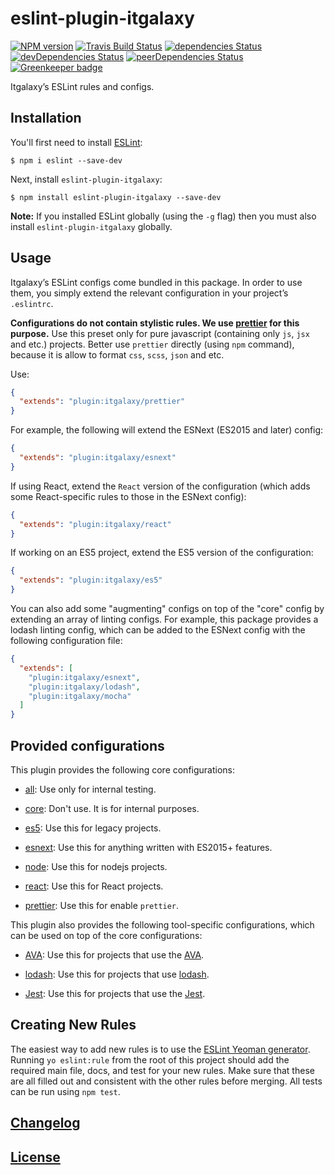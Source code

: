 # eslint-plugin-itgalaxy

[![NPM version](https://img.shields.io/npm/v/eslint-plugin-itgalaxy.svg)](https://www.npmjs.org/package/eslint-plugin-itgalaxy)
[![Travis Build Status](https://img.shields.io/travis/itgalaxy/eslint-plugin-itgalaxy/master.svg?label=build)](https://travis-ci.org/itgalaxy/eslint-plugin-itgalaxy)
[![dependencies Status](https://david-dm.org/itgalaxy/eslint-plugin-itgalaxy/status.svg)](https://david-dm.org/itgalaxy/eslint-plugin-itgalaxy)
[![devDependencies Status](https://david-dm.org/itgalaxy/eslint-plugin-itgalaxy/dev-status.svg)](https://david-dm.org/itgalaxy/eslint-plugin-itgalaxy?type=dev)
[![peerDependencies Status](https://david-dm.org/itgalaxy/eslint-plugin-itgalaxy/peer-status.svg)](https://david-dm.org/itgalaxy/eslint-plugin-itgalaxy?type=peer)
[![Greenkeeper badge](https://badges.greenkeeper.io/itgalaxy/eslint-plugin-itgalaxy.svg)](https://greenkeeper.io)

Itgalaxy’s ESLint rules and configs.

## Installation

You'll first need to install [ESLint](http://eslint.org):

```shell
$ npm i eslint --save-dev
```

Next, install `eslint-plugin-itgalaxy`:

```shell
$ npm install eslint-plugin-itgalaxy --save-dev
```

**Note:** If you installed ESLint globally (using the `-g` flag) then you must
also install `eslint-plugin-itgalaxy` globally.

## Usage

Itgalaxy’s ESLint configs come bundled in this package. In order to use them,
you simply extend the relevant configuration in your project’s `.eslintrc`.

**Configurations do not contain stylistic rules. We use
[prettier](https://github.com/prettier/prettier) for this purpose.** Use this
preset only for pure javascript (containing only `js`, `jsx` and etc.) projects.
Better use `prettier` directly (using `npm` command), because it is allow to
format `css`, `scss`, `json` and etc.

Use:

```json
{
  "extends": "plugin:itgalaxy/prettier"
}
```

For example, the following will extend the ESNext (ES2015 and later) config:

```json
{
  "extends": "plugin:itgalaxy/esnext"
}
```

If using React, extend the `React` version of the configuration (which adds some
React-specific rules to those in the ESNext config):

```json
{
  "extends": "plugin:itgalaxy/react"
}
```

If working on an ES5 project, extend the ES5 version of the configuration:

```json
{
  "extends": "plugin:itgalaxy/es5"
}
```

You can also add some "augmenting" configs on top of the "core" config by
extending an array of linting configs. For example, this package provides a
lodash linting config, which can be added to the ESNext config with the
following configuration file:

```json
{
  "extends": [
    "plugin:itgalaxy/esnext",
    "plugin:itgalaxy/lodash",
    "plugin:itgalaxy/mocha"
  ]
}
```

## Provided configurations

This plugin provides the following core configurations:

* [all](lib/config/all.js): Use only for internal testing.

* [core](lib/config/core.js): Don't use. It is for internal purposes.

* [es5](lib/config/es5.js): Use this for legacy projects.

* [esnext](lib/config/esnext.js): Use this for anything written with ES2015+
  features.

* [node](lib/config/node.js): Use this for nodejs projects.

* [react](lib/config/react.js): Use this for React projects.

* [prettier](lib/config/prettier.js): Use this for enable `prettier`.

This plugin also provides the following tool-specific configurations, which can
be used on top of the core configurations:

* [AVA](lib/config/ava.js): Use this for projects that use the
  [AVA](https://github.com/sindresorhus/ava).

* [lodash](lib/config/lodash.js): Use this for projects that use
  [lodash](https://lodash.com).

* [Jest](lib/config/jest.js): Use this for projects that use the
  [Jest](https://github.com/facebook/jest).

## Creating New Rules

The easiest way to add new rules is to use the
[ESLint Yeoman generator](https://www.npmjs.com/package/generator-eslint).
Running `yo eslint:rule` from the root of this project should add the required
main file, docs, and test for your new rules. Make sure that these are all
filled out and consistent with the other rules before merging. All tests can be
run using `npm test`.

## [Changelog](CHANGELOG.md)

## [License](LICENSE)
